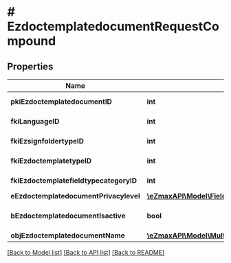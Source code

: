 # # EzdoctemplatedocumentRequestCompound

## Properties

Name | Type | Description | Notes
------------ | ------------- | ------------- | -------------
**pkiEzdoctemplatedocumentID** | **int** | The unique ID of the Ezdoctemplatedocument | [optional]
**fkiLanguageID** | **int** | The unique ID of the Language.  Valid values:  |Value|Description| |-|-| |1|French| |2|English| |
**fkiEzsignfoldertypeID** | **int** | The unique ID of the Ezsignfoldertype. | [optional]
**fkiEzdoctemplatetypeID** | **int** | The unique ID of the Ezdoctemplatetype |
**fkiEzdoctemplatefieldtypecategoryID** | **int** | The unique ID of the Ezdoctemplatefieldtypecategory |
**eEzdoctemplatedocumentPrivacylevel** | [**\eZmaxAPI\Model\FieldEEzdoctemplatedocumentPrivacylevel**](FieldEEzdoctemplatedocumentPrivacylevel.md) |  | [optional]
**bEzdoctemplatedocumentIsactive** | **bool** | Whether the ezdoctemplatedocument is active or not |
**objEzdoctemplatedocumentName** | [**\eZmaxAPI\Model\MultilingualEzdoctemplatedocumentName**](MultilingualEzdoctemplatedocumentName.md) |  |

[[Back to Model list]](../../README.md#models) [[Back to API list]](../../README.md#endpoints) [[Back to README]](../../README.md)

